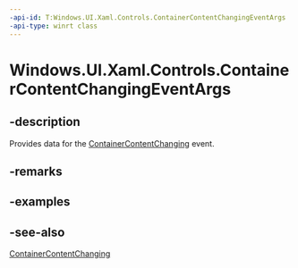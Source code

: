 ```yaml
---
-api-id: T:Windows.UI.Xaml.Controls.ContainerContentChangingEventArgs
-api-type: winrt class
---
```


<!-- Class syntax.
public class ContainerContentChangingEventArgs : Windows.UI.Xaml.Controls.IContainerContentChangingEventArgs
-->

# Windows.UI.Xaml.Controls.ContainerContentChangingEventArgs

## -description
Provides data for the [ContainerContentChanging](listviewbase_containercontentchanging.md) event.



## -remarks

## -examples

## -see-also
[ContainerContentChanging](listviewbase_containercontentchanging.md)

